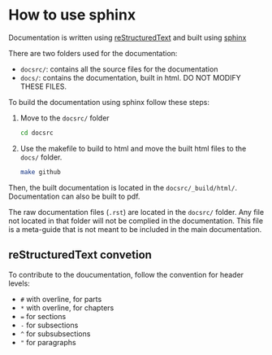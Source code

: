 # How to use sphinx

Documentation is written using [reStructuredText](https://docutils.sourceforge.io/rst.html)
and built using [sphinx](https://www.sphinx-doc.org/en/master/usage/restructuredtext/index.html)

There are two folders used for the documentation:

- `docsrc/`: contains all the source files for the documentation
- `docs/`: contains the documentation, built in html. DO NOT MODIFY THESE FILES.

To build the documentation using sphinx follow these steps:

1. Move to the `docsrc/` folder

    ```bash
    cd docsrc
    ```

2. Use the makefile to build to html and move the built html files to the `docs/` folder.

    ```bash
    make github
    ```

Then, the built documentation is located in the `docsrc/_build/html/`.
Documentation can also be built to pdf.

The raw documentation files (`.rst`) are located in the `docsrc/` folder.
Any file not located in that folder will not be complied in the documentation.
This file is a meta-guide that is not meant to be included in the main documentation.

## reStructuredText convetion

To contribute to the doucumentation, follow the convention for header levels:

- `#` with overline, for parts
- `*` with overline, for chapters
- `=` for sections
- `-` for subsections
- `^` for subsubsections
- `"` for paragraphs